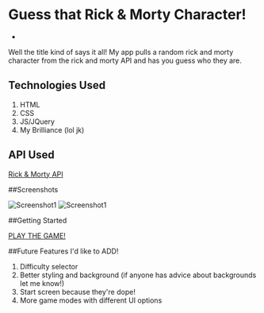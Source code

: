 # Guess that Rick & Morty Character!
-
Well the title kind of says it all! My app pulls a random rick and morty character from the rick and morty API and has you guess who they are.

## Technologies Used
1. HTML
2. CSS
3. JS/JQuery
4. My Brilliance (lol jk)

## API Used
[Rick & Morty API](https://rickandmortyapi.com/documentation/)

##Screenshots

![Screenshot1](https://i.imgur.com/LHTnuVm.png)
![Screenshot1](https://i.imgur.com/N2BC9u0.png)

##Getting Started

[PLAY THE GAME!](https://charbar3.github.io/GuessThatCharacter-Project-One/)

##Future Features I'd like to ADD!
1. Difficulty selector
2. Better styling and background (if anyone has advice about backgrounds let me know!)
3. Start screen because they're dope!
4. More game modes with different UI options
